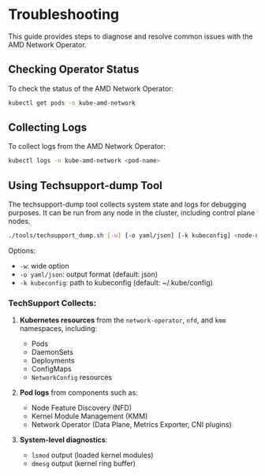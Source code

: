 # Troubleshooting

This guide provides steps to diagnose and resolve common issues with the AMD Network Operator.

## Checking Operator Status

To check the status of the AMD Network Operator:

```bash
kubectl get pods -n kube-amd-network
```

## Collecting Logs

To collect logs from the AMD Network Operator:

```bash
kubectl logs -n kube-amd-network <pod-name>
```

## Using Techsupport-dump Tool

The techsupport-dump tool collects system state and logs for debugging purposes. It can be run from any node in the cluster, including control plane nodes.

```bash
./tools/techsupport_dump.sh [-w] [-o yaml/json] [-k kubeconfig] <node-name/all>
```

Options:

- `-w`: wide option
- `-o yaml/json`: output format (default: json)
- `-k kubeconfig`: path to kubeconfig (default: ~/.kube/config)

### TechSupport Collects:

1. **Kubernetes resources** from the `network-operator`, `nfd`, and `kmm` namespaces, including:
   * Pods
   * DaemonSets
   * Deployments
   * ConfigMaps
   * `NetworkConfig` resources

2. **Pod logs** from components such as:

   * Node Feature Discovery (NFD)
   * Kernel Module Management (KMM)
   * Network Operator (Data Plane, Metrics Exporter, CNI plugins)

3. **System-level diagnostics**:

   * `lsmod` output (loaded kernel modules)
   * `dmesg` output (kernel ring buffer)